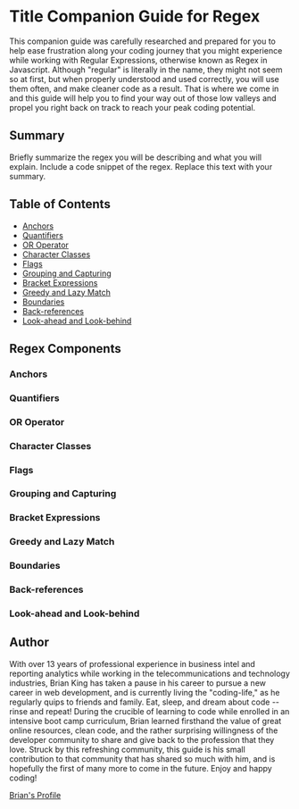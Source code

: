 # Title Companion Guide for Regex

This companion guide was carefully researched and prepared for you to help ease frustration along your coding journey that you might experience while working with Regular Expressions, otherwise known as Regex in Javascript. Although "regular" is literally in the name, they might not seem so at first, but when properly understood and used correctly, you will use them often, and make cleaner code as a result. That is where we come in and this guide will help you to find your way out of those low valleys and propel you right back on track to reach your peak coding potential.

## Summary

Briefly summarize the regex you will be describing and what you will explain. Include a code snippet of the regex. Replace this text with your summary.

## Table of Contents

- [Anchors](#anchors)
- [Quantifiers](#quantifiers)
- [OR Operator](#or-operator)
- [Character Classes](#character-classes)
- [Flags](#flags)
- [Grouping and Capturing](#grouping-and-capturing)
- [Bracket Expressions](#bracket-expressions)
- [Greedy and Lazy Match](#greedy-and-lazy-match)
- [Boundaries](#boundaries)
- [Back-references](#back-references)
- [Look-ahead and Look-behind](#look-ahead-and-look-behind)

## Regex Components

### Anchors

### Quantifiers

### OR Operator

### Character Classes

### Flags

### Grouping and Capturing

### Bracket Expressions

### Greedy and Lazy Match

### Boundaries

### Back-references

### Look-ahead and Look-behind

## Author

With over 13 years of professional experience in business intel and reporting analytics while working in the telecommunications and technology industries, Brian King has taken a pause in his career to pursue a new career in web development, and is currently living the "coding-life," as he regularly quips to friends and family. Eat, sleep, and dream about code -- rinse and repeat! During the crucible of learning to code while enrolled in an intensive boot camp curriculum, Brian learned firsthand the value of great online resources, clean code, and the rather surprising willingness of the developer community to share and give back to the profession that they love. Struck by this refreshing community, this guide is his small contribution to that community that has shared so much with him, and is hopefully the first of many more to come in the future.  Enjoy and happy coding!

[Brian's Profile](https://bnk5532.github.io/BNK-Port/)



